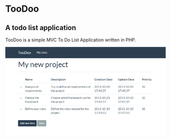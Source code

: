 # TooDoo #
## A todo list application

TooDoo is a simple MVC To Do List Application written in PHP.

![TooDoo](screenshot.png?raw=true)
